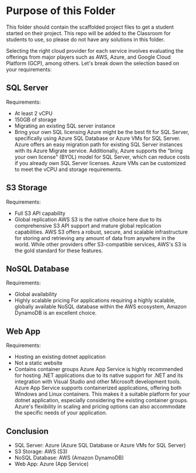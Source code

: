 # Purpose of this Folder

This folder should contain the scaffolded project files to get a student started on their project. This repo will be added to the Classroom for students to use, so please do not have any solutions in this folder.


Selecting the right cloud provider for each service involves evaluating the offerings from major players such as AWS, Azure, and Google Cloud Platform (GCP), among others. Let's break down the selection based on your requirements:

## SQL Server
Requirements:
- At least 2 vCPU
- 150GB of storage
- Migrating an existing SQL server instance
- Bring your own SQL licensing
Azure might be the best fit for SQL Server, specifically using Azure SQL Database or Azure VMs for SQL Server. Azure offers an easy migration path for existing SQL Server instances with its Azure Migrate service. Additionally, Azure supports the "bring your own license" (BYOL) model for SQL Server, which can reduce costs if you already own SQL Server licenses. Azure VMs can be customized to meet the vCPU and storage requirements.

## S3 Storage
Requirements:
- Full S3 API capability
- Global replication
AWS S3 is the native choice here due to its comprehensive S3 API support and mature global replication capabilities. AWS S3 offers a robust, secure, and scalable infrastructure for storing and retrieving any amount of data from anywhere in the world. While other providers offer S3-compatible services, AWS's S3 is the gold standard for these features.

## NoSQL Database
Requirements:
- Global availability
- Highly scalable pricing
For applications requiring a highly scalable, globally available NoSQL database within the AWS ecosystem, Amazon DynamoDB is an excellent choice.

## Web App
Requirements:
- Hosting an existing dotnet application
- Not a static website
- Contains container groups
Azure App Service is highly recommended for hosting .NET applications due to its native support for .NET and its integration with Visual Studio and other Microsoft development tools. Azure App Service supports containerized applications, offering both Windows and Linux containers. This makes it a suitable platform for your dotnet application, especially considering the existing container groups. Azure's flexibility in scaling and pricing options can also accommodate the specific needs of your application.

## Conclusion
- SQL Server: Azure (Azure SQL Database or Azure VMs for SQL Server)
- S3 Storage: AWS (S3)
- NoSQL Database: AWS (Amazon DynamoDB)
- Web App: Azure (App Service)